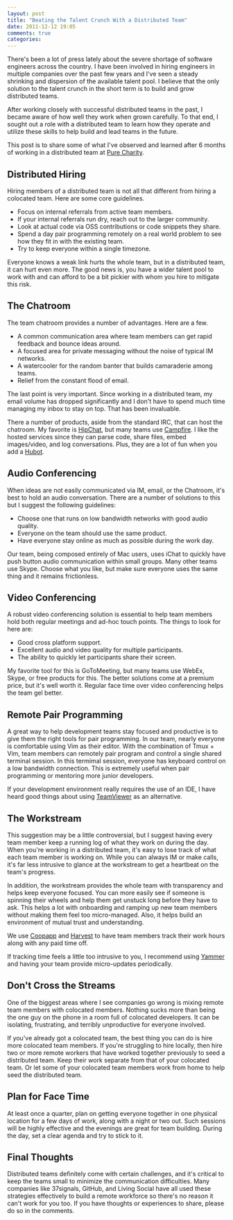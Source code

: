 ```yaml
---
layout: post
title: "Beating the Talent Crunch With a Distributed Team"
date: 2011-12-12 19:05
comments: true
categories: 
---
```

There's been a lot of press lately about the severe shortage of software engineers across the country. I have been involved in hiring engineers in multiple companies over the past few years and I've seen a steady shrinking and dispersion of the available talent pool. I believe that the only solution to the talent crunch in the short term is to build 
and grow distributed teams. 

After working closely with successful distributed teams in the past, I  became aware of how well they work when grown carefully. To that end, I sought out a role with a distributed team to learn how they operate and utilize these skills to help build and lead teams in the future.

This post is to share some of what I've observed and learned after 6 months of working in a distributed team at [Pure Charity](http://purecharity.com).

## Distributed Hiring
Hiring members of a distributed team is not all that different from hiring a colocated team. Here are some core guidelines.

- Focus on internal referrals from active team members.
- If your internal referrals run dry, reach out to the larger community.
- Look at actual code via OSS contributions or code snippets they share.
- Spend a day pair programming remotely on a real world problem to see how they  fit in with the existing team.
- Try to keep everyone within a single timezone.

Everyone knows a weak link hurts the whole team, but in a distributed team, it can hurt even more. The good news is, you have a wider talent pool to work with and can afford to be a bit pickier with whom you hire to mitigate this risk.

## The Chatroom
The team chatroom provides a number of advantages. Here are a few.

- A common communication area where team members can get rapid feedback and bounce ideas around.
- A focused area for private messaging without the noise of typical IM networks.
- A watercooler for the random banter that builds camaraderie among teams.  
- Relief from the constant flood of email.

The last point is very important. Since working in a distributed team, my email volume has dropped significantly and I don't have to spend much time managing my inbox to stay on top. That has been invaluable.

There a number of products, aside from the standard IRC, that can host the chatroom. My favorite is [HipChat](http://hipchat.com), but many teams use [Campfire](http://campfirenow.com). I like the hosted services since they can parse code, share files, embed images/video, and log conversations. Plus, they are a lot of fun when you add a [Hubot](http://hubot.github.com).

## Audio Conferencing
When ideas are not easily communicated via IM, email, or the Chatroom, it's best to hold an audio conversation. There are a number of solutions to this but I suggest the following guidelines:

- Choose one that runs on low bandwidth networks with good audio quality.
- Everyone on the team should use the same product.
- Have everyone stay online as much as possible during the work day.

Our team, being composed entirely of Mac users, uses iChat to quickly have push button audio communication within small groups. Many other teams use Skype. Choose   what you like, but make sure everyone uses the same thing and it remains frictionless. 

## Video Conferencing
A robust video conferencing solution is essential to help team members hold both regular meetings and ad-hoc touch points. The things to look for here are:

- Good cross platform support.
- Excellent audio and video quality for multiple participants.
- The ability to quickly let participants share their screen.

My favorite tool for this is GoToMeeting, but many teams use WebEx, Skype, or free products for this. The better solutions come at a  premium price, but it's well worth it. Regular face time over video conferencing helps the team gel better.

## Remote Pair Programming
A great way to help development teams stay focused and productive is to give them the right tools for pair programming. In our team, nearly everyone is comfortable using Vim as their editor. With the combination of Tmux + Vim, team members can remotely pair program and control a single shared terminal session. In this termimal session, everyone has keyboard control on a low bandwidth connection. This is extremely useful when pair programming or mentoring more junior developers. 

If your development environment really requires the use of an IDE, I have heard good things about using [TeamViewer](http://www.teamviewer.com) as an alternative.

## The Workstream 
This suggestion may be a little controversial, but I suggest having every team member keep a running log of what they work on during the day. When you're working in a distributed team, it's easy to lose track of what each team member is working on. While you can always IM or make calls, it's far less intrusive to glance at the workstream to get a heartbeat on the team's progress. 

In addition, the workstream provides the whole team with transparency and helps keep everyone focused. You can more easily see if someone is spinning their wheels and help them get unstuck long before they have to ask. This helps a lot with onboarding and ramping up new team members without making them feel too micro-managed. Also, it helps build an environment of mutual trust and understanding.

We use [Coopapp](http://coopapp.com) and [Harvest](http://harvesthq.com) to have team members track their work hours along with any paid time off.

If tracking time feels a little too intrusive to you, I recommend using [Yammer](http://yammer.com) and having your team provide micro-updates periodically. 

## Don't Cross the Streams
One of the biggest areas where I see companies go wrong is mixing remote team members with colocated members. Nothing sucks more than being the one guy on the phone in a room full of colocated developers. It can be isolating, frustrating, and terribly unproductive for everyone involved. 

If you've already got a colocated team, the best thing you can do is hire more colocated team members. If you're struggling to hire locally, then hire two or more remote workers that have worked together previously to seed a distributed team. Keep their work separate from that of your colocated team. Or let some of your colocated team members work from home to help seed the distributed team.

## Plan for Face Time
At least once a quarter, plan on getting everyone together in one physical location for a few days of work, along with a night or two out. Such sessions will be highly effective and the evenings are great for team building. During the day, set a clear agenda and try to stick to it. 

## Final Thoughts
Distributed teams definitely come with certain challenges, and it's critical to keep the teams small to minimize the communication difficulties. Many companies like 37signals, GitHub, and Living Social have all used these strategies effectively to build a remote workforce so there's no reason it can't work for you too. If you have thoughts or experiences to share, please do so in the comments.